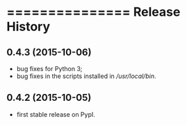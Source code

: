 ===============
Release History
===============

0.4.3 (2015-10-06)
------------------

* bug fixes for Python 3;
* bug fixes in the scripts installed in */usr/local/bin*.

0.4.2 (2015-10-05)
------------------

* first stable release on PypI.
